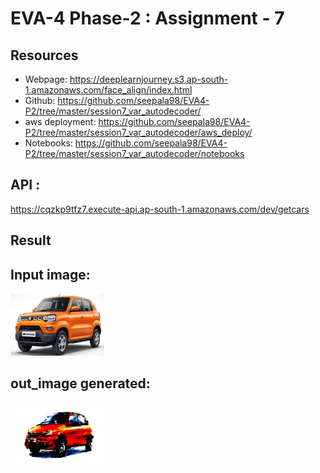 
# EVA-4 Phase-2 : Assignment - 7

## Resources

- Webpage: https://deeplearnjourney.s3.ap-south-1.amazonaws.com/face_align/index.html
- Github: https://github.com/seepala98/EVA4-P2/tree/master/session7_var_autodecoder/
- aws deployment: https://github.com/seepala98/EVA4-P2/tree/master/session7_var_autodecoder/aws_deploy/
- Notebooks: https://github.com/seepala98/EVA4-P2/tree/master/session7_var_autodecoder/notebooks

## API : 
https://cqzkp9tfz7.execute-api.ap-south-1.amazonaws.com/dev/getcars 

## Result

## Input image:

<img src="https://github.com/seepala98/EVA4-P2/blob/master/session7_var_autodecoder/images/image9.jpg" width="150" height="100">


## out_image generated:

<img src="https://github.com/seepala98/EVA4-P2/blob/master/session7_var_autodecoder/images/orange_car_gen.jpg" width="150" height="100">
